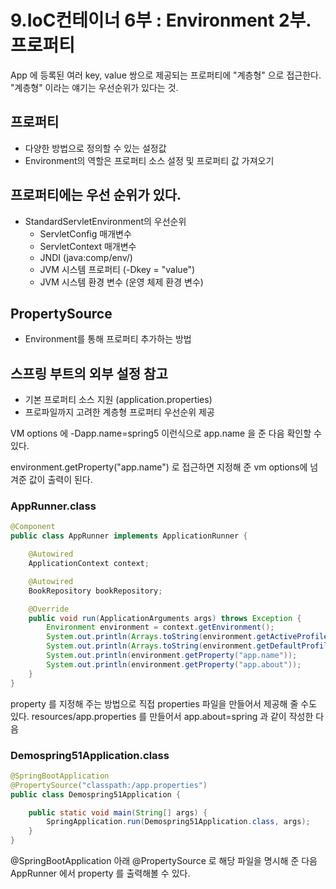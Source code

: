 # 9.IoC컨테이너 6부 : Environment 2부. 프로퍼티

App 에 등록된 여러 key, value 쌍으로 제공되는 프로퍼티에 "계층형" 으로 접근한다. "계층형" 이라는 얘기는 우선순위가 있다는 것.



## 프로퍼티
 * 다양한 방법으로 정의할 수 있는 설정값
 * Environment의 역할은 프로퍼티 소스 설정 및 프로퍼티 값 가져오기

## 프로퍼티에는 우선 순위가 있다.
 * StandardServletEnvironment의 우선순위
   * ServletConfig 매개변수
   * ServletContext 매개변수
   * JNDI (java:comp/env/)
   * JVM 시스템 프로퍼티 (-Dkey = "value")
   * JVM 시스템 환경 변수 (운영 체제 환경 변수)

## PropertySource
 * Environment를 통해 프로퍼티 추가하는 방법

## 스프링 부트의 외부 설정 참고
 * 기본 프로퍼티 소스 지원 (application.properties)
 * 프로파일까지 고려한 계층형 프로퍼티 우선순위 제공

VM options 에 -Dapp.name=spring5 이런식으로 app.name 을 준 다음 확인할 수 있다.

environment.getProperty("app.name") 로 접근하면 지정해 준 vm options에 넘겨준 값이 출력이 된다.

### AppRunner.class
```java
@Component
public class AppRunner implements ApplicationRunner {

    @Autowired
    ApplicationContext context;

    @Autowired
    BookRepository bookRepository;

    @Override
    public void run(ApplicationArguments args) throws Exception {
        Environment environment = context.getEnvironment();
        System.out.println(Arrays.toString(environment.getActiveProfiles()));
        System.out.println(Arrays.toString(environment.getDefaultProfiles()));
        System.out.println(environment.getProperty("app.name"));
        System.out.println(environment.getProperty("app.about"));
    }
}
```

property 를 지정해 주는 방법으로 직접 properties 파일을 만들어서 제공해 줄 수도 있다.
resources/app.properties 를 만들어서 app.about=spring 과 같이 작성한 다음 


### Demospring51Application.class
```java
@SpringBootApplication
@PropertySource("classpath:/app.properties")
public class Demospring51Application {

    public static void main(String[] args) {
        SpringApplication.run(Demospring51Application.class, args);
    }
}
```
@SpringBootApplication 아래 @PropertySource 로 해당 파일을 명시해 준 다음 AppRunner 에서 property 를 출력해볼 수 있다.

